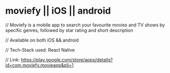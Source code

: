 # moviefy || iOS || android

// Moviefy is a mobile app to search your favourite movies and TV shows by specific genres, followed by star rating and short description

// Available on both iOS && android

// Tech-Stack used: React Native

// Link: https://play.google.com/store/apps/details?id=com.moviefy.movieapp&pli=1
